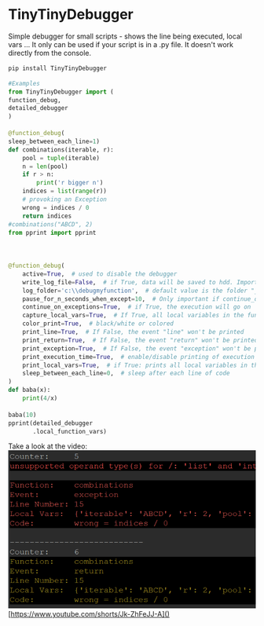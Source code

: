 # TinyTinyDebugger

Simple debugger for small scripts - shows the line being executed, local vars ...
It only can be used if your script is in a .py file. It doesn't work directly from the console.
```python
pip install TinyTinyDebugger
```

```python
#Examples
from TinyTinyDebugger import (
function_debug,
detailed_debugger
)

@function_debug(
sleep_between_each_line=1)
def combinations(iterable, r):
    pool = tuple(iterable)
    n = len(pool)
    if r > n:
        print('r bigger n')
    indices = list(range(r))
    # provoking an Exception
    wrong = indices / 0
    return indices
#combinations("ABCD", 2)
from pprint import pprint



@function_debug(
    active=True,  # used to disable the debugger
    write_log_file=False,  # if True, data will be saved to hdd. Import allow_long_path_windows from windows_filepath and execute before! function_debug won't check for path length, so it is better to allow long file names
    log_folder='c:\\debugmyfunction',  # default value is the folder "_tinytinydebugger_log" in cwd
    pause_for_n_seconds_when_except=10,  # Only important if continue_on_exceptions is True. The execution will be paused and you can read the Exception. When you are done, press ctrl+c to continue
    continue_on_exceptions=True,  # if True, the execution will go on
    capture_local_vars=True,  # If True, all local variables in the function will be saved after each line in: detailed_debugger.local_function_vars
    color_print=True,  # black/white or colored
    print_line=True,  # If False, the event "line" won't be printed
    print_return=True,  # If False, the event "return" won't be printed
    print_exception=True,  # If False, the event "exception" won't be printed
    print_execution_time=True,  # enable/disable printing of execution time
    print_local_vars=True,  # if True: prints all local variables in the function each line
    sleep_between_each_line=0,  # sleep after each line of code
)
def baba(x):
    print(4/x)

baba(10)
pprint(detailed_debugger
       .local_function_vars)


```

Take a look at the video:
[![YT](https://github.com/hansalemaos/screenshots/raw/main/errorcode.png)](https://www.youtube.com/shorts/Jk-ZhFeJJ-A)
[https://www.youtube.com/shorts/Jk-ZhFeJJ-A]()